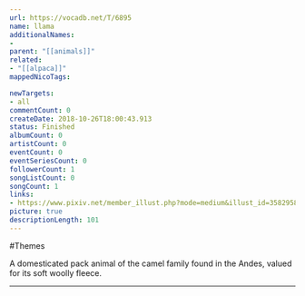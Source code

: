 ```yaml
---
url: https://vocadb.net/T/6895
name: llama
additionalNames: 
- 
parent: "[[animals]]"
related:
- "[[alpaca]]"
mappedNicoTags:

newTargets:
- all
commentCount: 0
createDate: 2018-10-26T18:00:43.913
status: Finished
albumCount: 0
artistCount: 0
eventCount: 0
eventSeriesCount: 0
followerCount: 1
songListCount: 0
songCount: 1
links: 
- https://www.pixiv.net/member_illust.php?mode=medium&illust_id=3582958
picture: true
descriptionLength: 101
---
```


#Themes

A domesticated pack animal of the camel family found in the Andes, valued for its soft woolly fleece.

---

